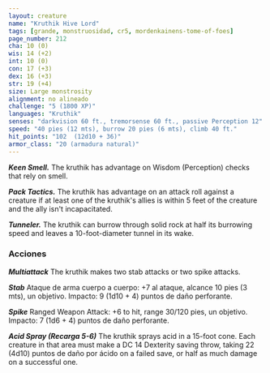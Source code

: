 ```yaml
---
layout: creature
name: "Kruthik Hive Lord"
tags: [grande, monstruosidad, cr5, mordenkainens-tome-of-foes]
page_number: 212
cha: 10 (0)
wis: 14 (+2)
int: 10 (0)
con: 17 (+3)
dex: 16 (+3)
str: 19 (+4)
size: Large monstrosity
alignment: no alineado
challenge: "5 (1800 XP)"
languages: "Kruthik"
senses: "darkvision 60 ft., tremorsense 60 ft., passive Perception 12"
speed: "40 pies (12 mts), burrow 20 pies (6 mts), climb 40 ft."
hit_points: "102  (12d10 + 36)"
armor_class: "20 (armadura natural)"
---
```


***Keen Smell.*** The kruthik has advantage on Wisdom (Perception) checks that rely on smell.

***Pack Tactics.*** The kruthik has advantage on an attack roll against a creature if at least one of the kruthik's allies is within 5 feet of the creature and the ally isn't incapacitated.

***Tunneler.*** The kruthik can burrow through solid rock at half its burrowing speed and leaves a 10-foot-diameter tunnel in its wake.

### Acciones

***Multiattack*** The kruthik makes two stab attacks or two spike attacks.

***Stab*** Ataque de arma cuerpo a cuerpo: +7 al ataque, alcance 10 pies (3 mts), un objetivo. Impacto: 9 (1d10 + 4) puntos de daño perforante.

***Spike*** Ranged Weapon Attack: +6 to hit, range 30/120 pies, un objetivo. Impacto: 7 (1d6 + 4) puntos de daño perforante.

***Acid Spray (Recarga 5-6)*** The kruthik sprays acid in a 15-foot cone. Each creature in that area must make a DC 14 Dexterity saving throw, taking 22 (4d10) puntos de daño por ácido on a failed save, or half as much damage on a successful one.